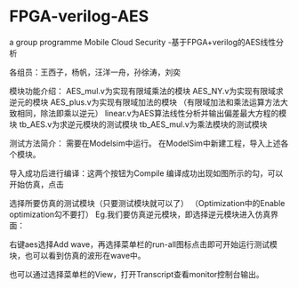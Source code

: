 FPGA-verilog-AES
================

a group programme
Mobile Cloud Security 
-基于FPGA+verilog的AES线性分析


各组员：王西子，杨帆，汪洋一舟，孙徐涛，刘奕

模块功能介绍：
AES_mul.v为实现有限域乘法的模块
AES_NY.v为实现有限域求逆元的模块
AES_plus.v为实现有限域加法的模块
（有限域加法和乘法运算方法大致相同，除法即乘以逆元）
linear.v为AES算法线性分析并输出偏差最大方程的模块
tb_AES.v为求逆元模块的测试模块
tb_AES_mul.v为乘法模块的测试模块

测试方法简介：
需要在Modelsim中运行。
在ModelSim中新建工程，导入上述各个模块。

导入成功后进行编译：这两个按钮为Compile
编译成功出现如图所示的勾，可以开始仿真，点击

选择所要仿真的测试模块（只要测试模块就可以了）
（Optimization中的Enable optimization勾不要打）
Eg.我们要仿真逆元模块，即选择逆元模块进入仿真界面：

右键aes选择Add wave，再选择菜单栏的run-all图标点击即可开始运行测试模块，也可以看到仿真的波形在wave中。


也可以通过选择菜单栏的View，打开Transcript查看monitor控制台输出。
